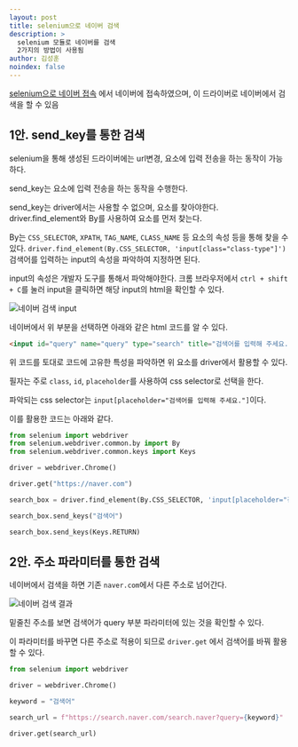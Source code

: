 ```yaml
---
layout: post
title: selenium으로 네이버 검색
description: >
  selenium 모듈로 네이버를 검색
  2가지의 방법이 사용됨
author: 김성훈
noindex: false
---
```


[selenium으로 네이버 접속](./2024-01-01-selenium-naver-access.md) 에서 네이버에 접속하였으며, 이 드라이버로 네이버에서 검색을 할 수 있음

## 1안. send_key를 통한 검색

selenium을 통해 생성된 드라이버에는 url변경, 요소에 입력 전송을 하는 동작이 가능하다.

send_key는 요소에 입력 전송을 하는 동작을 수행한다.

send_key는 driver에서는 사용할 수 없으며, 요소를 찾아야한다.
driver.find_element와 By를 사용하여 요소를 먼저 찾는다.

By는 `CSS_SELECTOR`, `XPATH`, `TAG_NAME`, `CLASS_NAME` 등 요소의 속성 등을 통해 찾을 수 있다.
`driver.find_element(By.CSS_SELECTOR, 'input[class="class-type"]')`
검색어를 입력하는 input의 속성을 파악하여 지정하면 된다.

input의 속성은 개발자 도구를 통해서 파악해야한다.
크롬 브라우저에서 `ctrl + shift + C`를 눌러 input을 클릭하면 해당 input의 html을 확인할 수 있다.

![네이버 검색 input](../assets/naver-search.png)

네이버에서 위 부분을 선택하면 아래와 같은 html 코드를 알 수 있다.

```html
<input id="query" name="query" type="search" title="검색어를 입력해 주세요." placeholder="검색어를 입력해 주세요." maxlength="255" autocomplete="off" class="search_input" data-atcmp-element="" aria-controls="" aria-autocomplete="list" aria-activedescendant="">
```

위 코드를 토대로 코드에 고유한 특성을 파악하면 위 요소를 driver에서 활용할 수 있다.

필자는 주로 `class`, `id`, `placeholder`를 사용하여 css selector로 선택을 한다.

파악되는 css selector는 `input[placeholder="검색어를 입력해 주세요."]`이다.

이를 활용한 코드는 아래와 같다.

```python
from selenium import webdriver
from selenium.webdriver.common.by import By
from selenium.webdriver.common.keys import Keys

driver = webdriver.Chrome() 

driver.get("https://naver.com")

search_box = driver.find_element(By.CSS_SELECTOR, 'input[placeholder="검색어를 입력해 주세요."]')

search_box.send_keys("검색어")

search_box.send_keys(Keys.RETURN)
```

## 2안. 주소 파라미터를 통한 검색

네이버에서 검색을 하면 기존 `naver.com`에서 다른 주소로 넘어간다.

![네이버 검색 결과](../assets/naver-search-result.png)

밑줄친 주소를 보면 검색어가 query 부분 파라미터에 있는 것을 확인할 수 있다.

이 파라미터를 바꾸면 다른 주소로 적용이 되므로 `driver.get` 에서 검색어를 바꿔 활용할 수 있다.

```python
from selenium import webdriver

driver = webdriver.Chrome()

keyword = "검색어"

search_url = f"https://search.naver.com/search.naver?query={keyword}"

driver.get(search_url)
```